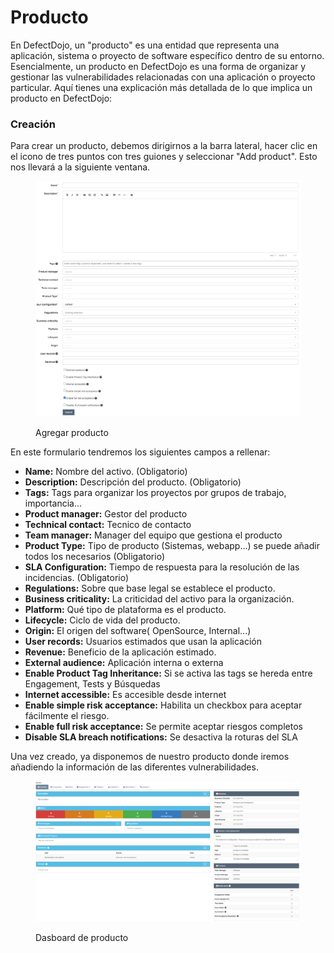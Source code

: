 # Producto

En DefectDojo, un "producto" es una entidad que representa una aplicación, sistema o proyecto de software específico dentro de su entorno. Esencialmente, un producto en DefectDojo es una forma de organizar y gestionar las vulnerabilidades relacionadas con una aplicación o proyecto particular. Aquí tienes una explicación más detallada de lo que implica un producto en DefectDojo:

### Creación

Para crear un producto, debemos dirigirnos a la barra lateral, hacer clic en el icono de tres puntos con tres guiones y seleccionar "Add product". Esto nos llevará a la siguiente ventana.



<div data-full-width="true">

<figure><img src="../../.gitbook/assets/new_product.png" alt=""><figcaption><p>Agregar producto</p></figcaption></figure>

</div>

En este formulario tendremos los siguientes campos a rellenar:

* **Name:** Nombre del activo. (Obligatorio)
* **Description:** Descripción del producto. (Obligatorio)
* **Tags:** Tags para organizar los proyectos por grupos de trabajo, importancia...
* **Product manager:** Gestor del producto
* **Technical contact:** Tecnico de contacto
* **Team manager:** Manager del equipo que gestiona el producto
* **Product Type:** Tipo de producto (Sistemas, webapp...) se puede añadir todos los necesarios (Obligatorio)
* **SLA Configuration:** Tiempo de respuesta para la resolución de las incidencias. (Obligatorio)
* **Regulations:** Sobre que base legal se establece el producto.
* **Business criticality:** La criticidad del activo para la organización.
* **Platform:** Qué tipo de plataforma es el producto.
* **Lifecycle:** Ciclo de vida del producto.
* **Origin:** El origen del software( OpenSource, Internal...)
* **User records:** Usuarios estimados que usan la aplicación
* **Revenue:** Beneficio de la aplicación estimado.
* **External audience:** Aplicación interna o externa
* **Enable Product Tag Inheritance:** Si se activa las tags se hereda entre Engagement, Tests y Búsquedas
* &#x20;**Internet accessible:** Es accesible desde internet
* **Enable simple risk acceptance:** Habilita un checkbox para aceptar fácilmente el riesgo.
* **Enable full risk acceptance:** Se permite aceptar riesgos completos
* **Disable SLA breach notifications:** Se desactiva la roturas del SLA

Una vez creado, ya disponemos de nuestro producto donde iremos añadiendo la información de las diferentes vulnerabilidades.

<figure><img src="../../.gitbook/assets/dashboard_product.png" alt=""><figcaption><p>Dasboard de producto</p></figcaption></figure>

